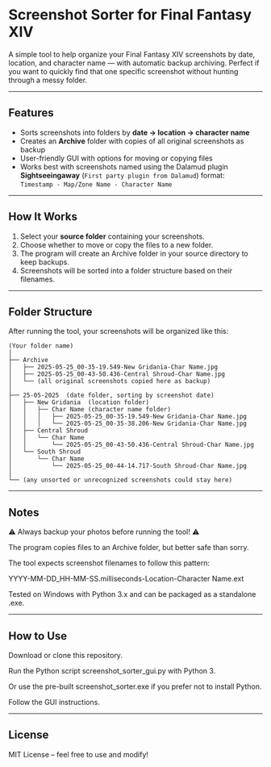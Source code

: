 # Screenshot Sorter for Final Fantasy XIV

A simple tool to help organize your Final Fantasy XIV screenshots by date, location, and character name — with automatic backup archiving. Perfect if you want to quickly find that one specific screenshot without hunting through a messy folder.

---

## Features

- Sorts screenshots into folders by **date → location → character name**
- Creates an **Archive** folder with copies of all original screenshots as backup
- User-friendly GUI with options for moving or copying files
- Works best with screenshots named using the Dalamud plugin **Sightseeingaway** (`First party plugin from Dalamud`) format:  
  `Timestamp - Map/Zone Name - Character Name`

---

## How It Works

1. Select your **source folder** containing your screenshots.
2. Choose whether to move or copy the files to a new folder.
3. The program will create an Archive folder in your source directory to keep backups.
4. Screenshots will be sorted into a folder structure based on their filenames.

---

## Folder Structure

After running the tool, your screenshots will be organized like this:

```plaintext
(Your folder name)
│
├── Archive
│   ├── 2025-05-25_00-35-19.549-New Gridania-Char Name.jpg
│   ├── 2025-05-25_00-43-50.436-Central Shroud-Char Name.jpg
│   └── (all original screenshots copied here as backup)
│
├── 25-05-2025  (date folder, sorting by screenshot date)
│   ├── New Gridania  (location folder)
│   │   ├── Char Name (character name folder)
│   │   │   ├── 2025-05-25_00-35-19.549-New Gridania-Char Name.jpg
│   │   │   └── 2025-05-25_00-35-38.206-New Gridania-Char Name.jpg
│   ├── Central Shroud
│   │   └── Char Name
│   │       └── 2025-05-25_00-43-50.436-Central Shroud-Char Name.jpg
│   └── South Shroud
│       └── Char Name
│           └── 2025-05-25_00-44-14.717-South Shroud-Char Name.jpg
│
└── (any unsorted or unrecognized screenshots could stay here)
```
---

## Notes

⚠️ Always backup your photos before running the tool! ⚠️

The program copies files to an Archive folder, but better safe than sorry.

The tool expects screenshot filenames to follow this pattern:

YYYY-MM-DD_HH-MM-SS.milliseconds-Location-Character Name.ext

Tested on Windows with Python 3.x and can be packaged as a standalone .exe.

---

## How to Use

Download or clone this repository.

Run the Python script screenshot_sorter_gui.py with Python 3.

Or use the pre-built screenshot_sorter.exe if you prefer not to install Python.

Follow the GUI instructions.

---

## License

MIT License – feel free to use and modify!

